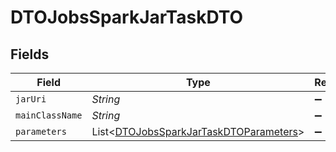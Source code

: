 # DTOJobsSparkJarTaskDTO


## Fields

| Field                                                                                             | Type                                                                                              | Required                                                                                          | Description                                                                                       |
| ------------------------------------------------------------------------------------------------- | ------------------------------------------------------------------------------------------------- | ------------------------------------------------------------------------------------------------- | ------------------------------------------------------------------------------------------------- |
| `jarUri`                                                                                          | *String*                                                                                          | :heavy_minus_sign:                                                                                | N/A                                                                                               |
| `mainClassName`                                                                                   | *String*                                                                                          | :heavy_minus_sign:                                                                                | N/A                                                                                               |
| `parameters`                                                                                      | List<[DTOJobsSparkJarTaskDTOParameters](../../models/shared/DTOJobsSparkJarTaskDTOParameters.md)> | :heavy_minus_sign:                                                                                | N/A                                                                                               |